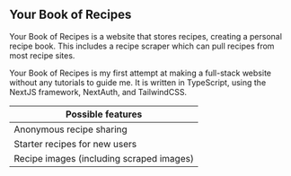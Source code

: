 ## Your Book of Recipes

Your Book of Recipes is a website that stores recipes, creating a personal recipe book. This includes a recipe scraper which can pull recipes from most recipe sites.

Your Book of Recipes is my first attempt at making a full-stack website without any tutorials to guide me. It is written in TypeScript, using the NextJS framework, NextAuth, and TailwindCSS.

| Possible features                        |
| ---------------------------------------- |
| Anonymous recipe sharing                 |
| Starter recipes for new users            |
| Recipe images (including scraped images) |
